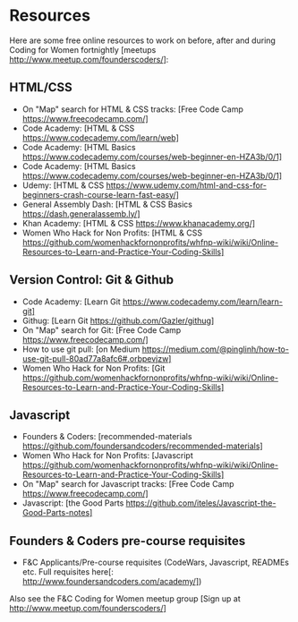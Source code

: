 # Resources

Here are some free online resources to work on before, after and during Coding for Women fortnightly [meetups http://www.meetup.com/founderscoders/]:

## HTML/CSS

* On "Map" search for HTML & CSS tracks: [Free Code Camp https://www.freecodecamp.com/]
* Code Academy: [HTML & CSS https://www.codecademy.com/learn/web]
* Code Academy: [HTML Basics https://www.codecademy.com/courses/web-beginner-en-HZA3b/0/1]
* Code Academy: [HTML Basics https://www.codecademy.com/courses/web-beginner-en-HZA3b/0/1]
* Udemy: [HTML & CSS https://www.udemy.com/html-and-css-for-beginners-crash-course-learn-fast-easy/]
* General Assembly Dash: [HTML & CSS Basics https://dash.generalassemb.ly/]
* Khan Academy: [HTML & CSS https://www.khanacademy.org/]
* Women Who Hack for Non Profits: [HTML & CSS https://github.com/womenhackfornonprofits/whfnp-wiki/wiki/Online-Resources-to-Learn-and-Practice-Your-Coding-Skills]


## Version Control: Git & Github
* Code Academy: [Learn Git https://www.codecademy.com/learn/learn-git]
* Githug: [Learn Git https://github.com/Gazler/githug]
* On "Map" search for Git: [Free Code Camp  https://www.freecodecamp.com/]
* How to use git pull: [on Medium https://medium.com/@pinglinh/how-to-use-git-pull-80ad77a8afc6#.orbpevjzw]
* Women Who Hack for Non Profits: [Git https://github.com/womenhackfornonprofits/whfnp-wiki/wiki/Online-Resources-to-Learn-and-Practice-Your-Coding-Skills]


## Javascript
* Founders & Coders: [recommended-materials https://github.com/foundersandcoders/recommended-materials]
* Women Who Hack for Non Profits: [Javascript https://github.com/womenhackfornonprofits/whfnp-wiki/wiki/Online-Resources-to-Learn-and-Practice-Your-Coding-Skills]
* On "Map" search for Javascript tracks: [Free Code Camp https://www.freecodecamp.com/]
* Javascript: [the Good Parts https://github.com/iteles/Javascript-the-Good-Parts-notes]


## Founders & Coders pre-course requisites
* F&C Applicants/Pre-course requisites (CodeWars, Javascript, READMEs etc. Full requisites here[: http://www.foundersandcoders.com/academy/])

Also see the F&C Coding for Women meetup group [Sign up at http://www.meetup.com/founderscoders/]

